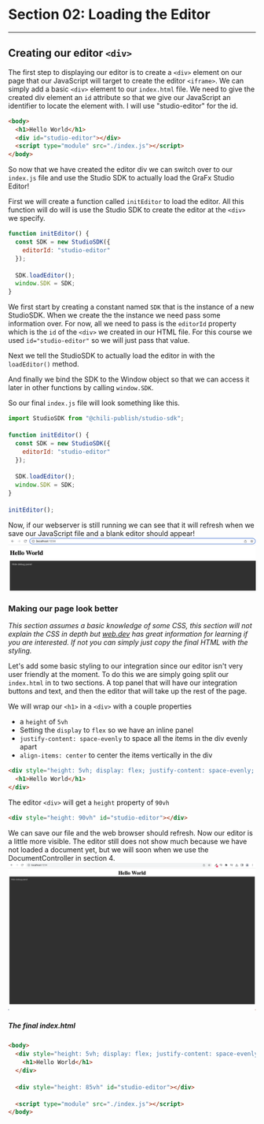 # Section 02: Loading the Editor

---

## Creating our editor `<div>`

The first step to displaying our editor is to create a `<div>` element on our page that our JavaScript will target to create the editor `<iframe>`. We can simply add a basic `<div>` element to our `index.html` file. We need to give the created div element an `id` attribute so that we give our JavaScript an identifier to locate the element with. I will use "studio-editor" for the id.
```html
<body>
  <h1>Hello World</h1>
  <div id="studio-editor"></div>
  <script type="module" src="./index.js"></script>
</body>
```

So now that we have created the editor div we can switch over to our `index.js` file and use the Studio SDK to actually load the GraFx Studio Editor!

First we will create a function called `initEditor` to load the editor. All this function will do will is use the Studio SDK to create the editor at the `<div>` we specify.

```javascript
function initEditor() {
  const SDK = new StudioSDK({
    editorId: "studio-editor"
  });

  SDK.loadEditor();
  window.SDK = SDK;
}
```

We first start by creating a constant named `SDK` that is the instance of a new StudioSDK. When we create the the instance we need pass some information over. For now, all we need to pass is the `editorId` property which is the `id` of the `<div>` we created in our HTML file. For this course we used `id="studio-editor"` so we will just pass that value.

Next we tell the StudioSDK to actually load the editor in with the `loadEditor()` method.

And finally we bind the SDK to the Window object so that we can access it later in other functions by calling `window.SDK`.

So our final `index.js` file will look something like this.
```javascript
import StudioSDK from "@chili-publish/studio-sdk";

function initEditor() {
  const SDK = new StudioSDK({
    editorId: "studio-editor"
  });

  SDK.loadEditor();
  window.SDK = SDK;
}

initEditor();
```

Now, if our webserver is still running we can see that it will refresh when we save our JavaScript file and a blank editor should appear!
![A blank editor loaded on a webpage](editor-loaded.png)

### Making our page look better
_This section assumes a basic knowledge of some CSS, this section will not explain the CSS in depth but [web.dev](https://web.dev/learn/css/) has great information for learning if you are interested. If not you can simply just copy the final HTML with the styling._

Let's add some basic styling to our integration since our editor isn't very user friendly at the moment. To do this we are simply going split our `index.html` in to two sections. A top panel that will have our integration buttons and text, and then the editor that will take up the rest of the page.

We will wrap our `<h1>` in a `<div>` with a couple properties
- a `height` of `5vh`
- Setting the `display` to `flex` so we have an inline panel
- `justify-content: space-evenly` to space all the items in the div evenly apart
- `align-items: center` to center the items vertically in the div
```html
<div style="height: 5vh; display: flex; justify-content: space-evenly; align-items: center;">
  <h1>Hello World</h1>
</div>
```

The editor `<div>` will get a `height` property of `90vh`
```html
<div style="height: 90vh" id="studio-editor"></div>
```


We can save our file and the web browser should refresh. Now our editor is a little more visible. The editor still does not show much because we have not loaded a document yet, but we will soon when we use the DocumentController in section 4.
![the styled editor loaded on the webpage](editor-styled.png)

##### The final index.html
```html
<body>
  <div style="height: 5vh; display: flex; justify-content: space-evenly; align-items: center;">
    <h1>Hello World</h1>
  </div>

  <div style="height: 85vh" id="studio-editor"></div>

  <script type="module" src="./index.js"></script>
</body>
```
